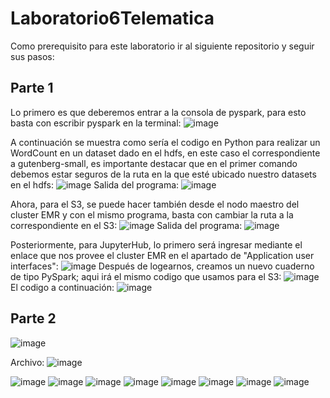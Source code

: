 # Laboratorio6Telematica

Como prerequisito para este laboratorio ir al siguiente repositorio y seguir sus pasos: 

## Parte 1

Lo primero es que deberemos entrar a la consola de pyspark, para esto basta con escribir pyspark en la terminal:
![image](https://user-images.githubusercontent.com/71454879/170909081-ed90b890-ae15-4e31-b774-e8eb02f0dda4.png)

A continuación se muestra como sería el codigo en Python para realizar un WordCount en un dataset dado en el hdfs, en este caso el correspondiente a gutenberg-small, es importante destacar que en el primer comando debemos estar seguros de la ruta en la que esté ubicado nuestro datasets en el hdfs:
![image](https://user-images.githubusercontent.com/71454879/170909448-b1d90c73-af12-4a96-90ba-a6b562c5e5d4.png)
Salida del programa:
![image](https://user-images.githubusercontent.com/71454879/170909478-de7564fa-2069-4ed5-a51f-dc18c46d0002.png)

Ahora, para el S3, se puede hacer también desde el nodo maestro del cluster EMR y con el mismo programa, basta con cambiar la ruta a la correspondiente en el S3:
![image](https://user-images.githubusercontent.com/71454879/170910306-52089680-5d90-4ebf-b323-e5fbaa99a6d7.png)
Salida del programa:
![image](https://user-images.githubusercontent.com/71454879/170910349-01bf3896-6a12-4dc0-af93-084d6b5bbf97.png)

Posteriormente, para JupyterHub, lo primero será ingresar mediante el enlace que nos provee el cluster EMR en el apartado de "Application user interfaces":
![image](https://user-images.githubusercontent.com/71454879/170916586-31bf7e65-7824-405d-828b-af592add77a0.png)
Después de logearnos, creamos un nuevo cuaderno de tipo PySpark; aqui irá el mismo codigo que usamos para el S3:
![image](https://user-images.githubusercontent.com/71454879/170917396-2fb6c23a-d761-4bd2-8f4d-a40f303ecaeb.png)
El codigo a continuación:
![image](https://user-images.githubusercontent.com/71454879/170911107-96418c4b-e193-4948-a5d7-8b49dd9bf99f.png)

## Parte 2

![image](https://user-images.githubusercontent.com/71454879/170911563-d2c8bb21-cdae-4f3a-b772-f25573827664.png)

Archivo:
![image](https://user-images.githubusercontent.com/71454879/170911635-01f753f7-6ad0-4b95-abb8-2cb768a99bb7.png)

![image](https://user-images.githubusercontent.com/71454879/170913440-d2182aed-fcb4-4615-87da-6c7b02a25c39.png)
![image](https://user-images.githubusercontent.com/71454879/170913455-1f69b1ad-2a3f-48d5-a569-ef2d618890fd.png)
![image](https://user-images.githubusercontent.com/71454879/170913470-3efd02e6-5513-43f4-8b1a-6d47fbf20739.png)
![image](https://user-images.githubusercontent.com/71454879/170913482-8b5dfe4d-3082-47d0-97f2-b753b3721b5e.png)
![image](https://user-images.githubusercontent.com/71454879/170913505-9acad34a-7357-4b50-90d2-ec74a2a3cc1d.png)
![image](https://user-images.githubusercontent.com/71454879/170913524-463c9d3e-be1d-40bf-a8b0-20de5969feda.png)
![image](https://user-images.githubusercontent.com/71454879/170913555-7d80a087-7b7a-4462-a559-3f4e615218e4.png)
![image](https://user-images.githubusercontent.com/71454879/170913572-f098f621-5b2d-4de6-a15b-c1bbdd6e13d6.png)
